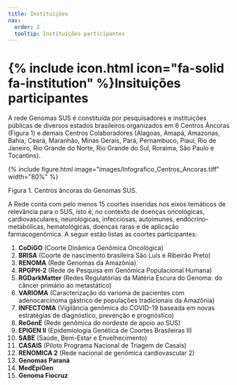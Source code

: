 ```yaml
---
title: Instituições
nav:
  order: 2
  tooltip: Instituições participantes
---
```


# {% include icon.html icon="fa-solid fa-institution" %}**Insituições participantes**

A rede Genomas SUS é constituída por pesquisadores e instituições públicas de diversos estados brasileiros organizados em 8 Centros Âncoras (Figura 1) e demais Centros Colaboradores (Alagoas, Amapá, Amazonas, Bahia, Ceará, Maranhão, Minas Gerais, Pará, Pernambuco, Piauí, Rio de Janeiro, Rio Grande do Norte, Rio Grande do Sul, Roraima, São Paulo e Tocantins).

{% include figure.html image="images/Infografico_Centros_Ancoras.tiff" width="80%" %}

Figura 1. Centros âncoras do Genomas SUS.

A Rede conta com pelo menos 15 coortes inseridas nos eixos temáticos de relevância para o SUS, isto é, no contexto de doenças oncológicas, cardiovasculares, neurológicas, infecciosas, autoimunes, endócrino-metabólicas, hematológicas, doenças raras e de aplicação farmacogenômica. A seguir estão listas as coortes participantes:
1. **CoDiGO** (Coorte Dinâmica Genômica Oncológica)
2. **BRISA** (Coorte de nascimento brasileira São Luís e Ribeirão Preto)
3. **RENOMA** (Rede Genomas da Amazônia)
4. **RPGPH-2** (Rede de Pesquisa em Genômica Populacional Humana)
5. **RGDarkMatter** (Redes Regulatórias da Matéria Escura do Genoma: do câncer primário ao metastático)
6. **VARIOMA** (Caracterização do varioma de pacientes com adenocarcinoma gástrico de populações tradicionais da Amazônia)
7. **INFECTOMA** (Vigilância genômica do COVID-19 baseada em novas estratégias de diagnóstico, prevenção e prognóstico)
8. **ReGenE** (Rede genômica do nordeste de apoio ao SUS)
9. **EPIGEN II** (Epidemiologia Genética de Coortes Brasileiras II)
10. **SABE** (Saúde, Bem-Estar e Envelhecimento)
11. **CASAIS** (Piloto Programa Nacional de Triagem de Casais)
12. **RENOMICA 2** (Rede nacional de genômica cardiovascular 2)
13. **Genomas Paraná**
14. **MedEpiGen**
15. **Genoma Fiocruz**
